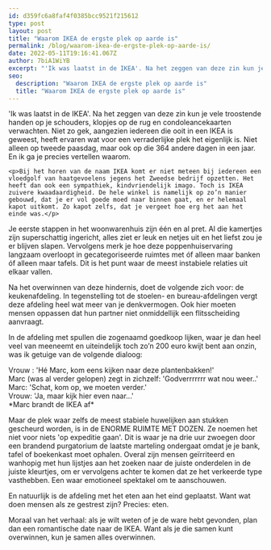 ```yaml
---
id: d359fc6a8faf4f0385bcc9521f215612
type: post
layout: post
title: "Waarom IKEA de ergste plek op aarde is"
permalink: /blog/waarom-ikea-de-ergste-plek-op-aarde-is/
date: 2022-05-11T19:16:41.067Z
author: 7biA1WiYB
excerpt: "'Ik was laatst in de IKEA'. Na het zeggen van deze zin kun je vele troostende handen op je schouders, klopjes op de rug en condoleancekaarten verwachten. Niet zo gek, aangezien iedereen die ooit in een IKEA is geweest, heeft ervaren wat voor een verraderlijke plek het eigenlijk is. Niet alleen op tweede paasdag, maar ook op die 364 andere dagen in een jaar. En ik ga je precies vertellen waarom.  "
seo:
  description: "Waarom IKEA de ergste plek op aarde is"
  title: "Waarom IKEA de ergste plek op aarde is"
---
```

'Ik was laatst in de IKEA'. Na het zeggen van deze zin kun je vele troostende handen op je schouders, klopjes op de rug en condoleancekaarten verwachten. Niet zo gek, aangezien iedereen die ooit in een IKEA is geweest, heeft ervaren wat voor een verraderlijke plek het eigenlijk is. Niet alleen op tweede paasdag, maar ook op die 364 andere dagen in een jaar. En ik ga je precies vertellen waarom.  

    <p>Bij het horen van de naam IKEA komt er niet meteen bij iedereen een vloedgolf van haatgevoelens jegens het Zweedse bedrijf opzetten. Het heeft dan ook een sympathiek, kindvriendelijk imago. Toch is IKEA zuivere kwaadaardigheid. De hele winkel is namelijk op zo’n manier gebouwd, dat je er vol goede moed naar binnen gaat, en er helemaal kapot uitkomt. Zo kapot zelfs, dat je vergeet hoe erg het aan het einde was.</p>
<p>Je eerste stappen in het woonwarenhuis zijn één en al pret. Al die kamertjes zijn superschattig ingericht, alles ziet er leuk en netjes uit en het liefst zou je er blijven slapen. Vervolgens merk je hoe deze poppenhuiservaring langzaam overloopt in gecategoriseerde ruimtes met óf alleen maar banken óf alleen maar tafels. Dit is het punt waar de meest instabiele relaties uit elkaar vallen.</p>
<p>Na het overwinnen van deze hindernis, doet de volgende zich voor: de keukenafdeling. In tegenstelling tot de stoelen- en bureau-afdelingen vergt deze afdeling heel wat meer van je denkvermogen. Ook hier moeten mensen oppassen dat hun partner niet onmiddellijk een flitsscheiding aanvraagt.</p>
<p>In de afdeling met spullen die zogenaamd goedkoop lijken, waar je dan heel veel van meeneemt en uiteindelijk toch zo’n 200 euro kwijt bent aan onzin, was ik getuige van de volgende dialoog:</p>
<p>Vrouw : 'Hé Marc, kom eens kijken naar deze plantenbakken!'<br>Marc (was al verder gelopen) zegt in zichzelf: 'Godverrrrrrr wat nou weer..'<br>Marc: 'Schat, kom op, we moeten verder.'<br>Vrouw: 'Ja, maar kijk hier even naar...'<br>*Marc brandt de IKEA af*</p>
<p>Maar de plek waar zelfs de meest stabiele huwelijken aan stukken gescheurd worden, is in de ENORME RUIMTE MET DOZEN. Ze noemen het niet voor niets 'op expeditie gaan'. Dit is waar je na drie uur zwoegen door een brandend purgatorium de laatste marteling ondergaat omdat je je bank, tafel of boekenkast moet ophalen. Overal zijn mensen geïrriteerd en wanhopig met hun lijstjes aan het zoeken naar de juiste onderdelen in de juiste kleurtjes, om er vervolgens achter te komen dat ze het verkeerde type vasthebben. Een waar emotioneel spektakel om te aanschouwen.</p>
<p>En natuurlijk is de afdeling met het eten aan het eind geplaatst. Want wat doen mensen als ze gestrest zijn? Precies: eten.</p>
<p>Moraal van het verhaal: als je wilt weten of je de ware hebt gevonden, plan dan een romantische date naar de IKEA. Want als je die samen kunt overwinnen, kun je samen alles overwinnen.</p>  
